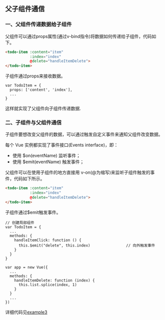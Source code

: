 ## 父子组件通信

### 一、父组件传递数据给子组件

父组件可以通过props属性(通过v-bind指令)将数据如何传递给子组件，代码如下。

```HTML
<todo-item :content="item" 
           :index="index" 
           @delete="handleItemDelete">
</todo-item>
```

子组件通过props来接收数据。

```JS
var TodoItem = {
  props: ['content', 'index'],
  ...
}
```

这样就实现了父组件向子组件传递数据.

### 二、子组件与父组件通信

子组件要想改变父组件的数据，可以通过触发自定义事件来通知父组件改变数据。

每个 Vue 实例都实现了事件接口(Events interface)，即：
+ 使用 $on(eventName) 监听事件；
+ 使用 $emit(eventName) 触发事件；

父组件可以在使用子组件的地方直接用 v-on(@为缩写)来监听子组件触发的事件，代码如下所示。

```HTML
<todo-item :content="item" 
           :index="index" 
           @delete="handleItemDelete">
</todo-item>
```

子组件通过$emit触发事件。

```JS
// 创建局部组件
var TodoItem = {
  ...
  methods: {
    handleItemClick: function () {
      this.$emit("delete", this.index)                // 向外触发事件
    }
  }
}

var app = new Vue({
  ...
  methods: {
    handleItemDelete: function (index) {
      this.list.splice(index, 1)
    }
  }
  ...
})
```

详细代码见[example3](https://github.com/Bian2017/TravelWebsite/blob/master/docs/example3/index.html)
